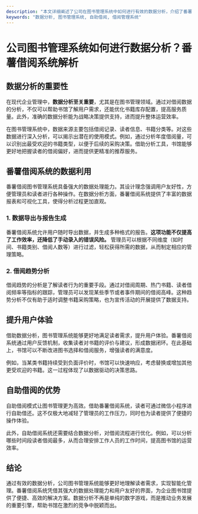 ```yaml
---
description: "本文详细阐述了公司在图书管理系统中如何进行有效的数据分析，介绍了番薯借阅系统的功能和优势。"
keywords: "数据分析, 图书管理系统, 自助借阅, 借阅管理系统"
---
```

# 公司图书管理系统如何进行数据分析？番薯借阅系统解析

## 数据分析的重要性

在现代企业管理中，**数据分析至关重要**，尤其是在图书管理领域。通过对借阅数据的分析，不仅可以帮助书馆了解用户需求，还能优化书籍库存配置，提高服务质量。此外，准确的数据分析能为战略决策提供支持，进而提升整体运营效率。

在图书管理系统中，数据来源主要包括借阅记录、读者信息、书籍分类等。对这些数据进行深入分析，可以揭示出潜在的使用模式。例如，通过分析年度借阅量，可以识别出最受欢迎的书籍类型，以便于后续的采购决策。借助分析工具，书馆能够更好地把握读者的借阅偏好，进而提供更精准的推荐服务。

## 番薯借阅系统的数据利用

番薯借阅图书管理系统具备强大的数据处理能力。其设计理念强调用户友好性，方便管理员和读者进行各种操作。在数据分析方面，番薯借阅系统提供了丰富的数据报表和可视化工具，使得分析过程更加直观。

### 1. 数据导出与报告生成

番薯借阅系统允许用户随时导出数据，并生成多种格式的报告。**这项功能不仅提高了工作效率，还降低了手动录入的错误风险。** 管理员可以根据不同维度（如时间、书籍类别、借阅人数等）进行过滤，轻松获得所需的数据，从而制定相应的管理策略。

### 2. 借阅趋势分析

借阅趋势的分析是了解读者行为的重要手段。通过对借阅周期、热门书籍、读者借阅频率等指标的跟踪，管理员可以发现某些季节或者事件期间的借阅高峰。这种趋势分析不仅有助于适时调整书籍采购策略，也为宣传活动的开展提供了数据支持。

## 提升用户体验

借助数据分析，图书管理系统能够更好地满足读者需求，提升用户体验。番薯借阅系统通过用户反馈机制，收集读者对书籍的评价与建议，形成数据闭环。在此基础上，书馆可以不断改进图书选择和借阅服务，增强读者的满意度。

例如，当某类书籍持续受到负面评价时，书馆可以快速响应，考虑替换或增加其他更受欢迎的书籍。这一过程体现了以数据驱动的决策思路。

## 自助借阅的优势

自助借阅模式让图书管理更为高效。借助番薯借阅系统，读者可通过微信小程序进行自助借还。这不仅极大地减轻了管理员的工作压力，同时也为读者提供了便捷的操作体验。

此外，自助借阅系统还需要结合数据分析，对借阅流程进行优化。例如，可以分析哪些时间段读者借阅最多，从而合理安排工作人员的工作时间，提高图书馆的运营效率。

## 结论

通过有效的数据分析，公司图书管理系统能够更好地理解读者需求，实现智能化管理。番薯借阅系统凭借其强大的数据处理能力和用户友好的界面，为企业图书馆提供了便捷、高效的解决方案。数据分析不再是单纯的数字游戏，而是推动业务发展的重要引擎，帮助书馆在激烈的竞争中脱颖而出。

